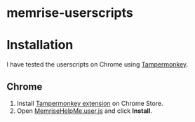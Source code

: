 # memrise-userscripts

# Installation

I have tested the userscripts on Chrome using [Tampermonkey][tampermonkey].

## Chrome

1. Install [Tampermonkey extension][tampermonkey] on Chrome Store.
2. Open [MemriseHelpMe.user.js][help-me-script] and click **Install**.

[help-me-script]: https://github.com/tomislater/memrise-userscripts/raw/master/MemriseHelpMe.user.js
[tampermonkey]: https://chrome.google.com/webstore/detail/tampermonkey/dhdgffkkebhmkfjojejmpbldmpobfkfo
